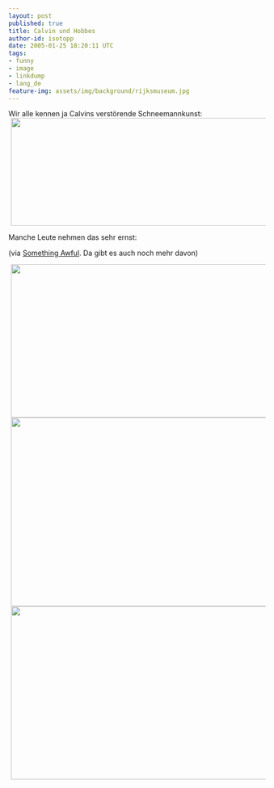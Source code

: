 ```yaml
---
layout: post
published: true
title: Calvin und Hobbes
author-id: isotopp
date: 2005-01-25 18:20:11 UTC
tags:
- funny
- image
- linkdump
- lang_de
feature-img: assets/img/background/rijksmuseum.jpg
---
```

Wir alle kennen ja Calvins verstörende Schneemannkunst:
<img width='660' height='214' border='0' hspace='5' src='/uploads/calvin_hobbes_sharks.gif' alt='' />

Manche Leute nehmen das sehr ernst:


(via <a href="http://forums.somethingawful.com/showthread.php?s=&threadid=1431989">Something Awful</a>. Da gibt es auch noch mehr davon)

<img width='660' height='304' border='0' hspace='5' src='/uploads/real_sharks1.jpg' alt='' />
<img width='660' height='374' border='0' hspace='5' src='/uploads/realsharks2.jpg' alt='' />
<img width='660' height='343' border='0' hspace='5' src='/uploads/realsharks3.jpg' alt='' />
